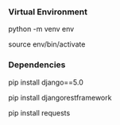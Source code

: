 ### Virtual Environment

python -m venv env

source env/bin/activate

### Dependencies

pip install django==5.0

pip install djangorestframework

pip install requests
